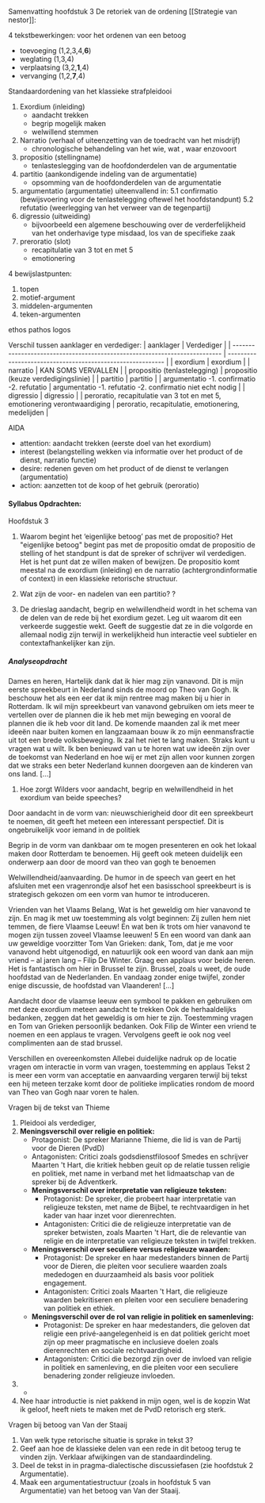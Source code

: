Samenvatting hoofdstuk 3 De retoriek van de ordening
[[Strategie van nestor]]: 

4 tekstbewerkingen: voor het ordenen van een betoog
- toevoeging (1,2,3,4,**6**)
- weglating (1,3,4)
- verplaatsing (3,2,**1**,4)
- vervanging (1,2,**7**,4)


Standaardordening van het klassieke strafpleidooi
1. Exordium (inleiding)
	- aandacht trekken
	- begrip mogelijk maken
	- welwillend stemmen
2. Narratio (verhaal of uiteenzetting van de toedracht van het misdrijf)
	- chronologische behandeling van het wie, wat , waar enzovoort
3. propositio (stellingname)
	- tenlasteslegging van de hoofdonderdelen van de argumentatie
4. partitio (aankondigende indeling van de argumentatie)
	- opsomming van de hoofdonderdelen van de argumentatie
5. argumentatio (argumentatie) uiteenvallend in:
	5.1 confirmatio (bewijsvoering voor de tenlastelegging oftewel het hoofdstandpunt)
	5.2 refutatio (weerlegging van het verweer van de tegenpartij)
6. digressio (uitweiding)
	-  bijvoorbeeld een algemene beschouwing over de verderfelijkheid van het onderhavige type misdaad, los van de specifieke zaak
7. preroratio (slot)
	- recapitulatie van 3 tot en met 5
	- emotionering

4 bewijslastpunten:
1. topen
2. motief-argument
3. middelen-argumenten
4. teken-argumenten

ethos
pathos
logos


Verschil tussen aanklager en verdediger:
| aanklager                                                                  | Verdediger                                              |
| -------------------------------------------------------------------------- | ---------------------------------------------------------- |
| exordium         | exordium                       |
| narratio                     | KAN SOMS VERVALLEN                 |
| propositio (tenlastelegging)                    | propositio (keuze verdedigingslinie)                       |
| partitio                                                                   | partitio                                                   |
| argumentatio -1. confirmatio -2. refutatio     | argumentatio -1. refutatio -2. confirmatio niet echt nodig |
| digressio                                                                  | digressio                                                  |
| peroratio, recapitulatie van 3 tot en met 5, emotionering verontwaardiging | peroratio, recapitulatie, emotionering, medelijden         |

AIDA
- attention: aandacht trekken (eerste doel van het exordium)
- interest (belangstelling wekken via informatie over het product of de dienst, narratio functie)
- desire: redenen geven om het product of de dienst te verlangen (argumentatio)
- action: aanzetten tot de koop of het gebruik (peroratio)

#### Syllabus Opdrachten:

Hoofdstuk 3 
1. Waarom begint het ‘eigenlijke betoog’ pas met de propositio? 
Het "eigenlijke betoog" begint pas met de propositio omdat de propositio de stelling of het standpunt is dat de spreker of schrijver wil verdedigen. Het is het punt dat ze willen maken of bewijzen. De propositio komt meestal na de exordium (inleiding) en de narratio (achtergrondinformatie of context) in een klassieke retorische structuur.

2. Wat zijn de voor- en nadelen van een partitio? 
?

3. De drieslag aandacht, begrip en welwillendheid wordt in het schema van de delen van de rede bij het exordium gezet. Leg uit waarom dit een verkeerde suggestie wekt.
Geeft de suggestie dat ze in die volgorde en allemaal nodig zijn terwijl in werkelijkheid hun interactie veel subtieler en contextafhankelijker kan zijn.

##### Analyseopdracht
Dames en heren, 
Hartelijk dank dat ik hier mag zijn vanavond. Dit is mijn eerste spreekbeurt in Nederland sinds de moord op Theo van Gogh. Ik beschouw het als een eer dat ik mijn rentree mag maken bij u hier in Rotterdam. 
Ik wil mijn spreekbeurt van vanavond gebruiken om iets meer te vertellen over de plannen die ik heb met mijn beweging en vooral de plannen die ik heb voor dit land. De komende maanden zal ik met meer ideeën naar buiten komen en langzaamaan bouw ik zo mijn eenmansfractie uit tot een brede volksbeweging. 
Ik zal het niet te lang maken. Straks kunt u vragen wat u wilt. Ik ben benieuwd van u te horen wat uw ideeën zijn over de toekomst van Nederland en hoe wij er met zijn allen voor kunnen zorgen dat we straks een beter Nederland kunnen doorgeven aan de kinderen van ons land. […]

1. Hoe zorgt Wilders voor aandacht, begrip en welwillendheid in het exordium van beide speeches?

Door aandacht in de vorm van: nieuwschierigheid door dit een spreekbeurt te noemen, dit geeft het meteen een interessant perspectief. Dit is ongebruikelijk voor iemand in de politiek

Begrip in de vorm van dankbaar om te mogen presenteren en ook het lokaal maken door Rotterdam te benoemen. Hij geeft ook meteen duidelijk een onderwerp aan door de moord van theo van gogh te benoemen

Welwillendheid/aanvaarding. De humor in de speech van geert en het afsluiten met een vragenrondje alsof het een basisschool spreekbeurt is is strategisch gekozen om een vorm van humor te introduceren.



Vrienden van het Vlaams Belang, Wat is het geweldig om hier vanavond te zijn. En mag ik met uw toestemming als volgt beginnen: Zij zullen hem niet temmen, de fiere Vlaamse Leeuw! En wat ben ik trots om hier vanavond te mogen zijn tussen zoveel Vlaamse leeuwen! 5 En een woord van dank aan uw geweldige voorzitter Tom Van Grieken: dank, Tom, dat je me voor vanavond hebt uitgenodigd, en natuurlijk ook een woord van dank aan mijn vriend – al jaren lang – Filip De Winter. Graag een applaus voor beide heren. Het is fantastisch om hier in Brussel te zijn. Brussel, zoals u weet, de oude hoofdstad van de Nederlanden. En vandaag zonder enige twijfel, zonder enige discussie, de hoofdstad van Vlaanderen! […]

Aandacht door de vlaamse leeuw een symbool te pakken en gebruiken om met deze exordium meteen aandacht te trekken
Ook de herhaaldelijks bedanken, zeggen dat het geweldig is om hier te zijn. Toestemming vragen en Tom van Grieken persoonlijk bedanken. Ook Filip de Winter een vriend te noemen en een applaus te vragen. Vervolgens geeft ie ook nog veel complimenten aan de stad brussel. 


Verschillen en overeenkomsten
Allebei duidelijke nadruk op de locatie
vragen om interactie in vorm van vragen, toestemming en applaus
Tekst 2 is meer een vorm van acceptatie en aanvaarding vergaren terwijl bij tekst een hij meteen terzake komt door de politieke implicaties rondom de moord van Theo van Gogh naar voren te halen.

Vragen bij de tekst van Thieme 
1. Pleidooi als verdediger, 
2. **Meningsverschil over religie en politiek:**
	- Protagonist: De spreker Marianne Thieme, die lid is van de Partij voor de Dieren (PvdD)
	- Antagonisten: Critici zoals godsdienstfilosoof Smedes en schrijver Maarten 't Hart, die kritiek hebben geuit op de relatie tussen religie en politiek, met name in verband met het lidmaatschap van de spreker bij de Adventkerk.
	- **Meningsverschil over interpretatie van religieuze teksten:**
		- Protagonist: De spreker, die probeert haar interpretatie van religieuze teksten, met name de Bijbel, te rechtvaardigen in het kader van haar inzet voor dierenrechten.
		- Antagonisten: Critici die de religieuze interpretatie van de spreker betwisten, zoals Maarten 't Hart, die de relevantie van religie en de interpretatie van religieuze teksten in twijfel trekken.
	- **Meningsverschil over seculiere versus religieuze waarden:**
		- Protagonist: De spreker en haar medestanders binnen de Partij voor de Dieren, die pleiten voor seculiere waarden zoals mededogen en duurzaamheid als basis voor politiek engagement.
		- Antagonisten: Critici zoals Maarten 't Hart, die religieuze waarden bekritiseren en pleiten voor een seculiere benadering van politiek en ethiek.
	- **Meningsverschil over de rol van religie in politiek en samenleving:**
		- Protagonist: De spreker en haar medestanders, die geloven dat religie een privé-aangelegenheid is en dat politiek gericht moet zijn op meer pragmatische en inclusieve doelen zoals dierenrechten en sociale rechtvaardigheid.
		- Antagonisten: Critici die bezorgd zijn over de invloed van religie in politiek en samenleving, en die pleiten voor een seculiere benadering zonder religieuze invloeden.
3. -
4. Nee haar introductie is niet pakkend in mijn ogen, wel is de kopzin Wat ik geloof, heeft niets te maken met de PvdD retorisch erg sterk. 


Vragen bij betoog van Van der Staaij 
1. Van welk type retorische situatie is sprake in tekst 3? 
2. Geef aan hoe de klassieke delen van een rede in dit betoog terug te vinden zijn. Verklaar afwijkingen van de standaardindeling. 
3. Deel de tekst in in pragma-dialectische discussiefasen (zie hoofdstuk 2 Argumentatie). 
4. Maak een argumentatiestructuur (zoals in hoofdstuk 5 van Argumentatie) van het betoog van Van der Staaij.